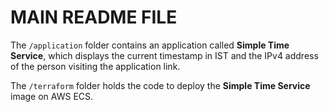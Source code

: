 # MAIN README FILE

The `/application` folder contains an application called **Simple Time Service**, which displays the current timestamp in IST and the IPv4 address of the person visiting the application link.

The `/terraform` folder holds the code to deploy the **Simple Time Service** image on AWS ECS.

